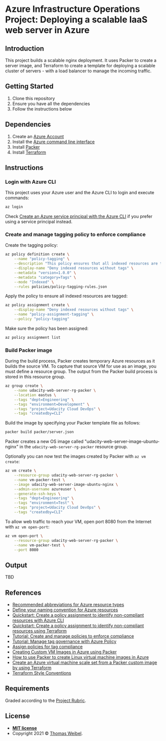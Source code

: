 # Azure Infrastructure Operations Project: Deploying a scalable IaaS web server in Azure

## Introduction

This project builds a scalable nginx deployment. It uses Packer to create a server image, and Terraform to create a template for deploying a scalable cluster of servers - with a load balancer to manage the incoming traffic.

## Getting Started

1. Clone this repository
2. Ensure you have all the dependencies
3. Follow the instructions below

## Dependencies

1. Create an [Azure Account](https://portal.azure.com)
2. Install the [Azure command line interface](https://docs.microsoft.com/en-us/cli/azure/install-azure-cli?view=azure-cli-latest)
3. Install [Packer](https://www.packer.io/downloads)
4. Install [Terraform](https://www.terraform.io/downloads.html)

## Instructions

### Login with Azure CLI

This project uses your Azure user and the Azure CLI to login and execute commands:

```bash
az login
```

Check [Create an Azure service principal with the Azure CLI](https://docs.microsoft.com/en-us/cli/azure/create-an-azure-service-principal-azure-cli?view=azure-cli-latest) if you prefer using a service principal instead.

### Create and manage tagging policy to enforce compliance

Create the tagging policy:

```bash
az policy definition create \
    --name "policy-tagging" \
    --description "This policy ensures that all indexed resources are tagged." \
    --display-name "Deny indexed resources without tags" \
    --metadata "version=1.0.0" \
    --metadata "category=Tags" \
    --mode "Indexed" \
    --rules policies/policy-tagging-rules.json
```

Apply the policy to ensure all indexed resources are tagged:

```bash
az policy assignment create \
    --display-name "Deny indexed resources without tags" \
    --name "policy-assignment-tagging" \
    --policy "policy-tagging"
```

Make sure the policy has been assigned:

```bash
az policy assignment list
```

### Build Packer image

During the build process, Packer creates temporary Azure resources as it builds the source VM. To capture that source VM for use as an image, you must define a resource group. The output from the Packer build process is stored in this resource group.

```bash
az group create \
    --name udacity-web-server-rg-packer \
    --location eastus \
    --tags "dept=Engineering" \
    --tags "environment=Development" \
    --tags "project=Udacity Cloud DevOps" \
    --tags "createdby=CLI"
```

Build the image by specifying your Packer template file as follows:

```bash
packer build packer/server.json
```

Packer creates a new OS image called "udacity-web-server-image-ubuntu-nginx" in the `udacity-web-server-rg-packer` resource group.

Optionally you can now test the images created by Packer with `az vm create`:

```bash
az vm create \
    --resource-group udacity-web-server-rg-packer \
    --name vm-packer-test \
    --image udacity-web-server-image-ubuntu-nginx \
    --admin-username azureuser \
    --generate-ssh-keys \
    --tags "dept=Engineering" \
    --tags "environment=Test" \
    --tags "project=Udacity Cloud DevOps" \
    --tags "createdby=CLI"
```

To allow web traffic to reach your VM, open port 8080 from the Internet with `az vm open-port`:

```bash
az vm open-port \
    --resource-group udacity-web-server-rg-packer \
    --name vm-packer-test \
    --port 8080
```

## Output

TBD

## References

- [Recommended abbreviations for Azure resource types](https://docs.microsoft.com/en-us/azure/cloud-adoption-framework/ready/azure-best-practices/resource-abbreviations)
- [Define your naming convention for Azure resources](https://docs.microsoft.com/en-us/azure/cloud-adoption-framework/ready/azure-best-practices/resource-naming)
- [Quickstart: Create a policy assignment to identify non-compliant resources with Azure CLI](https://docs.microsoft.com/en-us/azure/governance/policy/assign-policy-azurecli)
- [Quickstart: Create a policy assignment to identify non-compliant resources using Terraform](https://docs.microsoft.com/en-us/azure/governance/policy/assign-policy-terraform)
- [Tutorial: Create and manage policies to enforce compliance](https://docs.microsoft.com/en-us/azure/governance/policy/tutorials/create-and-manage)
- [Tutorial: Manage tag governance with Azure Policy](https://docs.microsoft.com/en-us/azure/governance/policy/tutorials/govern-tags)
- [Assign policies for tag compliance](https://docs.microsoft.com/en-us/azure/azure-resource-manager/management/tag-policies)
- [Creating Custom VM Images in Azure using Packer](https://microsoft.github.io/AzureTipsAndTricks/blog/tip201.html)
- [How to use Packer to create Linux virtual machine images in Azure](https://docs.microsoft.com/en-us/azure/virtual-machines/linux/build-image-with-packer)
- [Create an Azure virtual machine scale set from a Packer custom image by using Terraform](https://docs.microsoft.com/en-us/azure/developer/terraform/create-vm-scaleset-network-disks-using-packer-hcl)
- [Terraform Style Conventions](https://www.terraform.io/docs/language/syntax/style.html)

## Requirements

Graded according to the [Project Rubric](https://review.udacity.com/#!/rubrics/2843/view).

## License

- **[MIT license](http://opensource.org/licenses/mit-license.php)**
- Copyright 2021 © [Thomas Weibel](https://github.com/thom).
